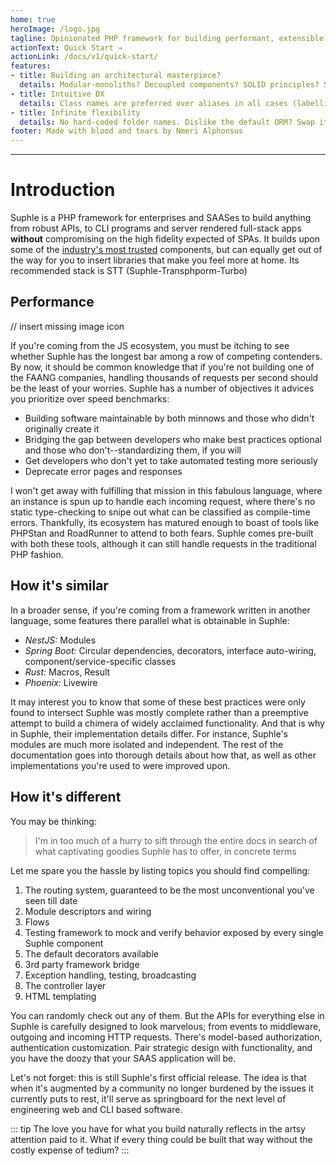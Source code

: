 ```yaml
---
home: true
heroImage: /logo.jpg
tagline: Opinionated PHP framework for building performant, extensible, and testable web applications
actionText: Quick Start →
actionLink: /docs/v1/quick-start/
features:
- title: Building an architectural masterpiece?
  details: Modular-monoliths? Decoupled components? SOLID principles? Slim controllers? Conditional factories? If those terms appeal to you, their enabling structures are enforced in Suphle
- title: Intuitive DX
  details: Class names are preferred over aliases in all cases (labelling, payloads/DTOs, routing); for discoverability, lazy-loading, auto-wiring them, etc. Strongly typed config classes. There are no includes, no folder scanning, no instantiation is done prematurely (during booting or whenever)
- title: Infinite flexibility
  details: No hard-coded folder names. Dislike the default ORM? Swap it out in a heartbeat! Same goes for templating engine. Bring whatever components you're used to along. Even bring existing projects written in other PHP frameworks. Suphle will not object
footer: Made with blood and tears by Nmeri Alphonsus
---
```



---
# Introduction

Suphle is a PHP framework for enterprises and SAASes to build anything from robust APIs, to CLI programs and server rendered full-stack apps **without** compromising on the high fidelity expected of SPAs. It builds upon some of the [industry's most trusted](/docs/v1/database) components, but can equally get out of the way for you to insert libraries that make you feel more at home. Its recommended stack is STT (Suphle-Transphporm-Turbo)

## Performance
// insert missing image icon

If you're coming from the JS ecosystem, you must be itching to see whether Suphle has the longest bar among a row of competing contenders. By now, it should be common knowledge that if you're not building one of the FAANG companies, handling thousands of requests per second should be the least of your worries. Suphle has a number of objectives it advices you prioritize over speed benchmarks:

- Building software maintainable by both minnows and those who didn't originally create it
- Bridging the gap between developers who make best practices optional and those who don't--standardizing them, if you will
- Get developers who don't yet to take automated testing more seriously
- Deprecate error pages and responses

I won't get away with fulfilling that mission in this fabulous language, where an instance is spun up to handle each incoming request, where there's no static type-checking to snipe out what can be classified as compile-time errors. Thankfully, its ecosystem has matured enough to boast of tools like PHPStan and RoadRunner to attend to both fears. Suphle comes pre-built with both these tools, although it can still handle requests in the traditional PHP fashion.

## How it's similar
In a broader sense, if you're coming from a framework written in another language, some features there parallel what is obtainable in Suphle:

- *NestJS:* Modules
- *Spring Boot:* Circular dependencies, decorators, interface auto-wiring, component/service-specific classes
- *Rust:* Macros, Result
- *Phoenix:* Livewire

It may interest you to know that some of these best practices were only found to intersect Suphle was mostly complete rather than a preemptive attempt to build a chimera of widely acclaimed functionality. And that is why in Suphle, their implementation details differ. For instance, Suphle's modules are much more isolated and independent. The rest of the documentation goes into thorough details about how that, as well as other implementations you're used to were improved upon.

## How it's different
You may be thinking:

> I'm in too much of a hurry to sift through the entire docs in search of what captivating goodies Suphle has to offer, in concrete terms

Let me spare you the hassle by listing topics you should find compelling:

1. The routing system, guaranteed to be the most unconventional you've seen till date
1. Module descriptors and wiring
1. Flows
1. Testing framework to mock and verify behavior exposed by every single Suphle component
1. The default decorators available
1. 3rd party framework bridge
1. Exception handling, testing, broadcasting
1. The controller layer
1. HTML templating

You can randomly check out any of them. But the APIs for everything else in Suphle is carefully designed to look marvelous; from events to middleware, outgoing and incoming HTTP requests. There's model-based authorization, authentication customization. Pair strategic design with functionality, and you have the doozy that your SAAS application will be.

Let's not forget: this is still Suphle's first official release. The idea is that when it's augmented by a community no longer burdened by the issues it currently puts to rest, it'll serve as springboard for the next level of engineering web and CLI based software.

::: tip
The love you have for what you build naturally reflects in the artsy attention paid to it. What if every thing could be built that way without the costly expense of tedium?
:::